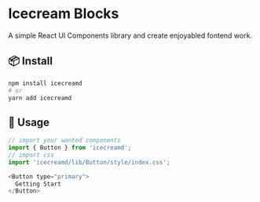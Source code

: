 # Icecream Blocks

A simple React UI Components library and create enjoyabled fontend work.

## 📦 Install

```bash
npm install icecreamd
# or
yarn add icecreamd
```
## 🔨 Usage

```js
// import your wanted components
import { Button } from 'icecreamd';
// import css
import 'icecreamd/lib/Button/style/index.css';

<Button type="primary">
  Getting Start
</Button>
```

